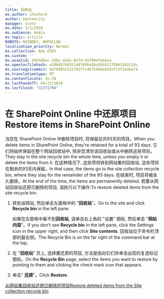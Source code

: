 ```yaml
---
title: 回收站
ms.author: stevhord
author: bentoncity
manager: scotv
ms.date: 3/1/2018
ms.audience: Admin
ms.topic: article
ROBOTS: NOINDEX, NOFOLLOW
localization_priority: Normal
ms.collection: Adm_O365
ms.custom: ''
ms.assetid: 456586ec-330c-41be-b2f9-65f9947eb41a
ms.openlocfilehash: a306d8764351a8769b4dba95b912f90433b2c2dc
ms.sourcegitcommit: 9d78905c512192ffc4675468abd2efc5f2e4baf4
ms.translationtype: MT
ms.contentlocale: zh-CN
ms.lasthandoff: 04/23/2019
ms.locfileid: "32371794"
---
```

# <a name="restore-items-in-sharepoint-online"></a><span data-ttu-id="2442d-102">在 SharePoint Online 中还原项目</span><span class="sxs-lookup"><span data-stu-id="2442d-102">Restore items in SharePoint Online</span></span>

<span data-ttu-id="2442d-103">当您在 SharePoint Online 中删除项目时, 将保留总共93天的项目。</span><span class="sxs-lookup"><span data-stu-id="2442d-103">When you delete items in SharePoint Online, they're retained for a total of 93 days.</span></span> <span data-ttu-id="2442d-104">它们将始终保留在整个网站回收站中, 除非您清空该回收站或从中删除这些项目。</span><span class="sxs-lookup"><span data-stu-id="2442d-104">They stay in the site recycle bin the whole time, unless you empty it or delete the items from it.</span></span> <span data-ttu-id="2442d-105">在这种情况下, 这些项将转到网站集的回收站, 这些项将在剩余的93天内保留。</span><span class="sxs-lookup"><span data-stu-id="2442d-105">In that case, the items go to the site collection recycle bin, where they stay for the remainder of the 93 days.</span></span> <span data-ttu-id="2442d-106">在结束时, 项目将被永久删除。</span><span class="sxs-lookup"><span data-stu-id="2442d-106">At the end of the time, the items are permanently deleted.</span></span> <span data-ttu-id="2442d-107">若要从网站回收站还原已删除的项目, 请执行以下操作:</span><span class="sxs-lookup"><span data-stu-id="2442d-107">To restore deleted items from the site recycle bin:</span></span>
  
1. <span data-ttu-id="2442d-108">转到该网站, 然后单击左窗格中的 "**回收站**"。</span><span class="sxs-lookup"><span data-stu-id="2442d-108">Go to the site and click **Recycle bin** in the left pane.</span></span> 
    
    <span data-ttu-id="2442d-109">如果在左窗格中看不到**回收站**, 请单击右上角的 "设置" 图标, 然后单击 "**网站内容**"。</span><span class="sxs-lookup"><span data-stu-id="2442d-109">If you don't see **Recycle bin** in the left pane, click the Settings icon in the upper right, and then click **Site contents**.</span></span> <span data-ttu-id="2442d-110">回收站位于命令栏顶部的最右侧。</span><span class="sxs-lookup"><span data-stu-id="2442d-110">The Recycle Bin is on the far right of the command bar at the top.</span></span>
    
2. <span data-ttu-id="2442d-111">在 "**回收站**" 页上, 选择要还原的项目, 方法是指向它们并单击出现的复选标记图标。</span><span class="sxs-lookup"><span data-stu-id="2442d-111">On the **Recycle Bin** page, select the items you want to restore by pointing to them and clicking the check mark icon that appears.</span></span> 
    
3. <span data-ttu-id="2442d-112">单击" **还原**"。</span><span class="sxs-lookup"><span data-stu-id="2442d-112">Click **Restore**.</span></span>
    
[<span data-ttu-id="2442d-113">从网站集回收站还原已删除的项目</span><span class="sxs-lookup"><span data-stu-id="2442d-113">Restore deleted items from the Site collection recycle bin</span></span>](https://go.microsoft.com/fwlink/?linkid=866439)
  

